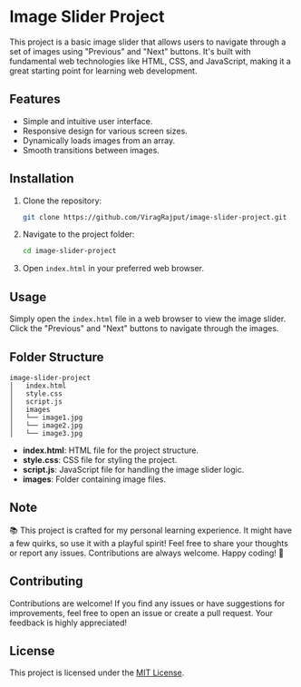 # Image Slider Project

This project is a basic image slider that allows users to navigate through a set of images using "Previous" and "Next" buttons. It's built with fundamental web technologies like HTML, CSS, and JavaScript, making it a great starting point for learning web development.

## Features

- Simple and intuitive user interface.
- Responsive design for various screen sizes.
- Dynamically loads images from an array.
- Smooth transitions between images.

## Installation

1. Clone the repository:

   ```bash
   git clone https://github.com/ViragRajput/image-slider-project.git
   ```

2. Navigate to the project folder:

   ```bash
   cd image-slider-project
   ```

3. Open `index.html` in your preferred web browser.

## Usage

Simply open the `index.html` file in a web browser to view the image slider. Click the "Previous" and "Next" buttons to navigate through the images.

## Folder Structure

```
image-slider-project
│   index.html
│   style.css
│   script.js
│   images
│   └── image1.jpg
│   └── image2.jpg
│   └── image3.jpg
```

- **index.html**: HTML file for the project structure.
- **style.css**: CSS file for styling the project.
- **script.js**: JavaScript file for handling the image slider logic.
- **images**: Folder containing image files.

## Note
📚 This project is crafted for my personal learning experience. It might have a few quirks, so use it with a playful spirit! Feel free to share your thoughts or report any issues. Contributions are always welcome. Happy coding! 🚀

## Contributing

Contributions are welcome! If you find any issues or have suggestions for improvements, feel free to open an issue or create a pull request. Your feedback is highly appreciated!

## License

This project is licensed under the [MIT License](LICENSE).
